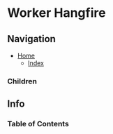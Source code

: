# Worker Hangfire

## Navigation

* [Home](/README.md)
	* [Index](/docs/Index.md)

### Children

## Info

### Table of Contents